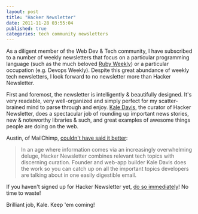 ```yaml
---
layout: post
title: "Hacker Newsletter"
date: 2011-11-28 03:55:04
published: true
categories: tech community newsletters
---
```


As a diligent member of the Web Dev & Tech community, I have subscribed to a number of weekly newsletters that focus on a particular programming language (such as the much beloved [Ruby Weekly][rubyweekly]) or a particular occupation (e.g. Devops Weekly). Despite this great abundance of weekly tech newsletters, I look forward to no newsletter more than Hacker Newsletter.

First and foremost, the newsletter is intelligently &amp; beautifully designed. It's very readable, very well-organized and simply perfect for my scatter-brained mind to parse through and enjoy. [Kale Davis][kaledavis], the curator	of Hacker Newsletter, does a spectacular job of rounding up important news stories, new &amp; noteworthy libraries & such, and great examples of awesome things people are doing on the web.

Austin, of MailChimp, [couldn't have said it better][mailchimpcustomerlove]:

> In an age where information comes via an increasingly overwhelming deluge, Hacker Newsletter combines relevant tech topics with discerning curation. Founder and web-app builder Kale Davis does the work so you can catch up on all the important topics developers are talking about in one easily digestible email.

If you haven't signed up for Hacker Newsletter yet, [do so immediately][hackernewsletter]! No time to waste!

Brilliant job, Kale. Keep 'em coming!

[rubyweekly]: http://rubyweekly.com/
[devopsweekly]: http://devopsweekly.com/
[hackernewsletter]: http://www.hackernewsletter.com/
[kaledavis]: http://www.kaledavis.com/
[mailchimpcustomerlove]: http://blog.mailchimp.com/customer-love-hacker-newsletter/
